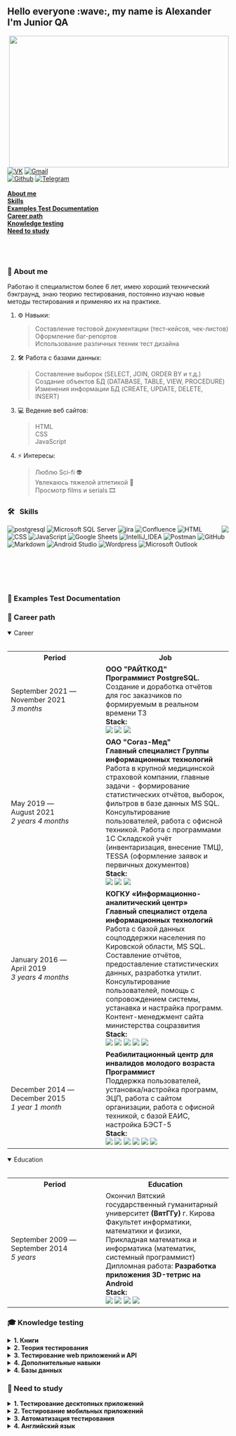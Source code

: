 <h2> Hello everyone :wave:, my name is Alexander</br> I'm Junior QA</h2>  

<div align="center">
  <img align='right' src="https://github.com/kozlofAlex/testing/blob/main/img/giphy.webp" width="500" height="300"/>
</div>
</br>
<a href="https://vk.com/id122275910" target="_blank"><img alt="VK" src="https://img.shields.io/badge/вконтакте-%232E87FB.svg?&style=for-the-badge&logo=vk&logoColor=white" /></a>
<a href="mailto:kozlaleksan2013@gmail.com" target="_blank"><img alt="Gmail" src="https://img.shields.io/badge/Gmail-D14836?style=for-the-badge&logo=gmail&logoColor=white" /></a></br>
<a href="https://github.com/kozlofAlex" target="_blank"><img alt="Github" src="https://img.shields.io/badge/GitHub-%2312100E.svg?&style=for-the-badge&logo=Github&logoColor=white" /></a>
<a href="https://tlgg.ru/alex_kozov_91" target="_blank"><img alt="Telegram" src="https://img.shields.io/badge/Telegram-2CA5E0?style=for-the-badge&logo=telegram&logoColor=white" /></a></br></br>
<a href= "https://github.com/kozlofAlex/testing/blob/main/README.md#microphone-about-me"><b>About me </b></a></br>
<a href= "https://github.com/kozlofAlex/testing/blob/main/README.md#--skills"><b>Skills</b></a></br>
<a href= "https://github.com/kozlofAlex/testing/blob/main/README.md#pencil-examples-test-documentation"><b>Examples Test Documentation</b></a></br>
<a href= "https://github.com/kozlofAlex/testing/blob/main/README.md#office-career-path"><b>Career path</b></a></br>
<a href= "https://github.com/kozlofAlex/testing/blob/main/README.md#mortar_board-knowledge-testing"><b>Knowledge testing</b></a></br>
<a href= "https://github.com/kozlofAlex/testing/blob/main/README.md#mag_right-need-to-study"><b>Need to study</b></a></br>
</br></br></br>  

### :microphone: About me
Работаю it специалистом более 6 лет, имею хороший технический бэкграунд, знаю теорию тестирования, постоянно изучаю новые методы тестирования и применяю их 
на практике.  
1. ⚙️ Навыки:  
    >Составление тестовой документации (тест-кейсов, чек-листов)   
    >Оформление баг-репортов  
    >Использование различных техник тест дизайна   
2. 🛠️ Работа с базами данных:  
    >Составление выборок (SELECT, JOIN, ORDER BY и т.д.)  
    >Создание объектов БД (DATABASE, TABLE, VIEW, PROCEDURE)  
    >Изменения информации БД (CREATE, UPDATE, DELETE, INSERT)  
3. 💻 Ведение веб сайтов:
    >HTML  
    >CSS  
    >JavaScript    
4. ⚡️ Интересы:
    >Люблю Sci-fi 👽  
    >Увлекаюсь тяжелой атлетикой 💪  
    >Просмотр films и serials 🎞️  

### 🛠 &nbsp; Skills
<img src="https://github.com/kozlofAlex/testing/blob/main/img/Night-Coding.webp" align="right" />

![postgresql](https://img.shields.io/badge/PostgreSQL-316192?style=for-the-badge&logo=postgresql&logoColor=white)
![Microsoft SQL Server](https://img.shields.io/badge/Microsoft%20SQL%20Server-CC2927?style=for-the-badge&logo=microsoft%20sql%20server&logoColor=white)
![jira](https://img.shields.io/badge/jira-%230A0FFF.svg?style=for-the-badge&logo=jira&logoColor=white)
![Confluence](https://img.shields.io/badge/confluence-%232E87FB.svg?style=for-the-badge&logo=confluence&logoColor=white)
![HTML](https://img.shields.io/badge/-html-05122A?style=for-the-badge&logo=HTML5&logoColor=1572B6)
![CSS](https://img.shields.io/badge/CSS3-1572B6?style=for-the-badge&logo=css3&logoColor=white)
![JavaScript](https://img.shields.io/badge/JavaScript-323330?style=for-the-badge&logo=javascript&logoColor=F7DF1E)
![Google Sheets](https://img.shields.io/badge/Google%20Sheets-34A853?style=for-the-badge&logo=google-sheets&logoColor=white)
![IntelliJ_IDEA](https://img.shields.io/badge/IntelliJ_IDEA-000000.svg?style=for-the-badge&logo=intellij-idea&logoColor=white)
![Postman](https://img.shields.io/badge/Postman-FF6C37?style=for-the-badge&logo=Postman&logoColor=white)
![GitHub](https://img.shields.io/badge/-GitHub-05122A?style=for-the-badge&logo=github)
![Markdown](https://img.shields.io/badge/-Markdown-05122A?style=for-the-badge&logo=markdown)
![Android Studio](https://img.shields.io/badge/Android%20Studio-3DDC84.svg?style=for-the-badge&logo=android-studio&logoColor=white)
![Wordpress](https://img.shields.io/badge/Wordpress-21759B?style=for-the-badge&logo=wordpress&logoColor=white)
![Microsoft Outlook](https://img.shields.io/badge/Microsoft_Outlook-0078D4?style=for-the-badge&logo=microsoft-outlook&logoColor=white)

</br></br></br> </br>

### :pencil: Examples Test Documentation

### :office: Career path
<details open> <summary>Career</summary></br>
<table>
	<tr>
		<th  width="200">Period</th>
		<th>Job</th>
	</tr>
	<tr>
		<td>September 2021 — </br>November 2021 </br><i>3 months</i></td>
		<td><b>ООО "РАЙТКОД"</b></br>
		<b>Программист PostgreSQL.</b></br>
		Создание и доработка отчётов для гос заказчиков по формируемым в реальном времени ТЗ</br>
		<b>Stack:</b></br>          
	          <img src="https://img.shields.io/badge/postgres-%23316192.svg?style=for-the-badge&logo=postgresql&logoColor=white">
		  <img src="https://img.shields.io/badge/jira-%230A0FFF.svg?style=for-the-badge&logo=jira&logoColor=white">
		  <img src="https://img.shields.io/badge/confluence-%232E87FB.svg?style=for-the-badge&logo=confluence&logoColor=white">
		</td>
	</tr>
	<tr>
		<td>May 2019 — </br>August 2021</br><i>2 years 4 months</i></td>
		<td><b>ОАО "Согаз-Мед"</b></br>
		<b>Главный специалист Группы информационных технологий</b></br>
		Работа в крупной медицинской страховой компании, главные задачи - формирование статистических отчётов, выборок, фильтров в базе данных MS SQL. 
	        Консультирование пользователей, работа с офисной техникой. 
		Работа с программами 1С Складской учёт (инвентаризация, внесение ТМЦ), TESSA (оформление заявок и первичных документов)</br>
		<b>Stack:</b></br> 
                  <img src="https://img.shields.io/badge/Microsoft-0078D4?style=for-the-badge&logo=microsoft&logoColor=white">
		  <img src="https://img.shields.io/badge/Microsoft%20SQL%20Sever-CC2927?style=for-the-badge&logo=microsoft%20sql%20server&logoColor=white">
		  <img src="https://img.shields.io/badge/Microsoft_Outlook-0078D4?style=for-the-badge&logo=microsoft-outlook&logoColor=white">
		</td>
	</tr>
	<tr>
		<td>January 2016 — </br>April 2019 </br><i>3 years 4 months</i></td>
		<td><b>КОГКУ «Информационно-аналитический центр»</b></br>
		<b>Главный специалист отдела информационных технологий</b></br>
		Работа с базой данных соцподдержки населения по Кировской области, MS SQL.
		Составление отчётов, предоставление статистических данных, разработка утилит. 
		Консультирование пользователей, помощь с сопровождением системы, устанавка и настрайка программ.
		Контент-менеджмент сайта министерства соцразвития</br>
		<b>Stack:</b></br> 
                  <img src="https://img.shields.io/badge/Microsoft-0078D4?style=for-the-badge&logo=microsoft&logoColor=white">
		  <img src="https://img.shields.io/badge/Microsoft%20SQL%20Sever-CC2927?style=for-the-badge&logo=microsoft%20sql%20server&logoColor=white">
	          <img src="https://img.shields.io/badge/css3-%231572B6.svg?style=for-the-badge&logo=css3&logoColor=white">
		  <img src="https://img.shields.io/badge/html5-%23E34F26.svg?style=for-the-badge&logo=html5&logoColor=white">
		  <img src="https://img.shields.io/badge/javascript-%23323330.svg?style=for-the-badge&logo=javascript&logoColor=%23F7DF1E">
		</td>
	</tr>
	<tr>
		<td>December 2014 — </br>December 2015</br><i>1 year 1 month</i></td>
		<td><b>Реабилитационный центр для инвалидов молодого возраста</b></br>
		<b>Программист</b></br>
		Поддержка пользователей, установка/настройка программ, ЭЦП, работа с сайтом организации, работа с офисной техникой, с базой ЕАИС, настройка БЭСТ-5</br> 
		<b>Stack:</b></br> 
                  <img src="https://img.shields.io/badge/Microsoft-0078D4?style=for-the-badge&logo=microsoft&logoColor=white">
	          <img src="https://img.shields.io/badge/css3-%231572B6.svg?style=for-the-badge&logo=css3&logoColor=white">
		  <img src="https://img.shields.io/badge/html5-%23E34F26.svg?style=for-the-badge&logo=html5&logoColor=white">
		  <img src="https://img.shields.io/badge/javascript-%23323330.svg?style=for-the-badge&logo=javascript&logoColor=%23F7DF1E">
		  <img src="https://img.shields.io/badge/Wordpress-21759B?style=for-the-badge&logo=wordpress&logoColor=white">	
		  <img src="https://img.shields.io/badge/Joomla-5091CD?style=for-the-badge&logo=joomla&logoColor=white">	
		</td>
	</tr>
</table>
</details>

<details open> <summary>Education</summary></br>
<table>
	<tr>
		<th width="200">Period</th>
		<th>Education</th>
	</tr>
	<tr>
		<td>September 2009 — </br>September 2014</br><i>5 years</i></td>
		<td>Окончил Вятский государственный гуманитарный университет <b>(ВятГГу)</b> г. Кирова</br>    
                 Факультет информатики, математики и физики, Прикладная математика и информатика (математик, системный программист)</br>   
                 Дипломная работа: <b>Разработка приложения 3D-тетрис на Android</b></br>  
                 <b>Stack:</b></br> 
                  <img src="https://img.shields.io/badge/Microsoft-0078D4?style=for-the-badge&logo=microsoft&logoColor=white">
	          <img src="https://img.shields.io/badge/css3-%231572B6.svg?style=for-the-badge&logo=css3&logoColor=white">
		  <img src="https://img.shields.io/badge/html5-%23E34F26.svg?style=for-the-badge&logo=html5&logoColor=white">
		  <img src="https://img.shields.io/badge/Android%20Studio-3DDC84.svg?style=for-the-badge&logo=android-studio&logoColor=white">	
   		 </td>
	</tr>
</table>
</details>

### :mortar_board: Knowledge testing
<details> <summary><b>1. Книги</b></summary><br>
   1. «Тестирование Дот Ком», Р. Савин <br>
   2. «A Practitioner’s Guide to Software Test Design», L. Copeland <br>
   3. «Тестирование программного обеспечения. Базовый курс», С. Куликов <br>
   4. «Идеальное программное обеспечение и другие иллюзии в тестировании», Д. Вайнберг <br>
   5. «Искусство тестирования программ», Г. Майерс, Т. Баджетт, К. Сандлер  
</details>
<details> <summary><b>2. Теория тестирования</b></summary><br>
   1. Основные понятия<br>
   2. Обязанности тестировщика<br>
   3. Принципы тестирования<br>
   4. Отличия QA и QC и Testing<br>
   5. Верификация и валидация<br>
   6. Уровни тестирования<br>
   7. Жизненный цикл тестирования (STLC)<br>
   8. Жизненный цикл ПО (SDLC)<br>
   9. Модели разработки ПО<br>
   10. SCRUM<br>
   11. Требования и их анализ<br>
   12. Отчёт о дефекте<br>
   13. Severity vs Priority<br>
   14. Основные виды тестирования ПО<br>
   15. Техники тест-дизайна<br>
   16. Тестовая документация<br>
   17. Метрики тестирования 
</details>
<details> <summary><b>3. Тестирование web приложений и API</b></summary><br>
   1. Клиент-серверная архитектура<br>
   2. HTTP- протокол, структура запроса и ответа<br>
   3. API<br>
   4. Что происходит при отправке запроса на сервер<br>
   5. HTTP - методы<br>
   6. Коды ответов HTTP-сервера<br>
   7. Работа с сетями<br>
   8. Кэш, куки, веб-сокет<br>
   9. HTML, CSS, JS<br>
   10. Работа с DevTools<br>
   11. Особенности (и отличия) REST и SOAP <br>
   12. Отчёт о дефекте<br>
   13. Severity vs Priority<br>
   14. Анализаторы траффика Charles Proxy/Fiddler<br>
   15. Знание Postman, SoapUI<br>
   16. Идентификация, аутентификация, авторизация<br>
   17. Виды авторизация <br>
   18. Тестирование веб форм и веб элементов <br>
   19. Анализ логов (Kibana, Elasticsearch)
</details>

<details> <summary><b>4. Дополнительные навыки</b></a></summary><br>

</details>
   
<details> <summary><b>4. Базы данных</b></a></summary><br>

</details>    

### :mag_right: Need to study  
 <details> <summary><b>1. Тестирование десктопных приложений</b></summary><br></details>
 <details> <summary><b>2. Тестирование мобильных приложений</b></summary><br></details>   
 <details> <summary><b>3. Автоматизация тестирования</b></summary><br></details>
 <details> <summary><b>4. Английский язык</b></summary><br></details>
